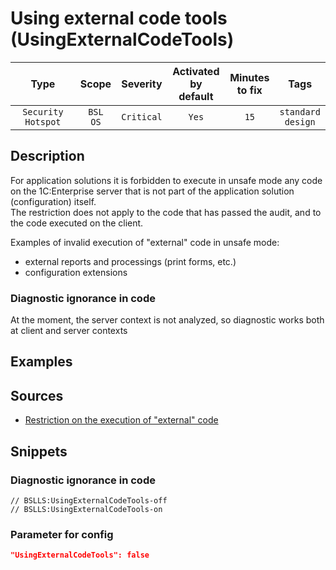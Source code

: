 # Using external code tools (UsingExternalCodeTools)

|        Type        |        Scope        |  Severity  | Activated<br>by default | Minutes<br>to fix |             Tags             |
|:------------------:|:-------------------:|:----------:|:-----------------------------:|:-----------------------:|:----------------------------:|
| `Security Hotspot` | `BSL`<br>`OS` | `Critical` |             `Yes`             |          `15`           | `standard`<br>`design` |

<!-- Блоки выше заполняются автоматически, не трогать -->
## Description
<!-- Описание диагностики заполняется вручную. Необходимо понятным языком описать смысл и схему работу -->

For application solutions it is forbidden to execute in unsafe mode any code on the 1C:Enterprise server that is not part of the application solution (configuration) itself.  
The restriction does not apply to the code that has passed the audit, and to the code executed on the client.

Examples of invalid execution of "external" code in unsafe mode:

* external reports and processings (print forms, etc.)
* configuration extensions

### Diagnostic ignorance in code

At the moment, the server context is not analyzed, so diagnostic works both at client and server contexts

## Examples
<!-- В данном разделе приводятся примеры, на которые диагностика срабатывает, а также можно привести пример, как можно исправить ситуацию -->

## Sources
<!-- Необходимо указывать ссылки на все источники, из которых почерпнута информация для создания диагностики -->


* [Restriction on the execution of "external" code](https://its.1c.ru/db/v8std#content:669:hdoc)

## Snippets

<!-- Блоки ниже заполняются автоматически, не трогать -->
### Diagnostic ignorance in code

```bsl
// BSLLS:UsingExternalCodeTools-off
// BSLLS:UsingExternalCodeTools-on
```

### Parameter for config

```json
"UsingExternalCodeTools": false
```
